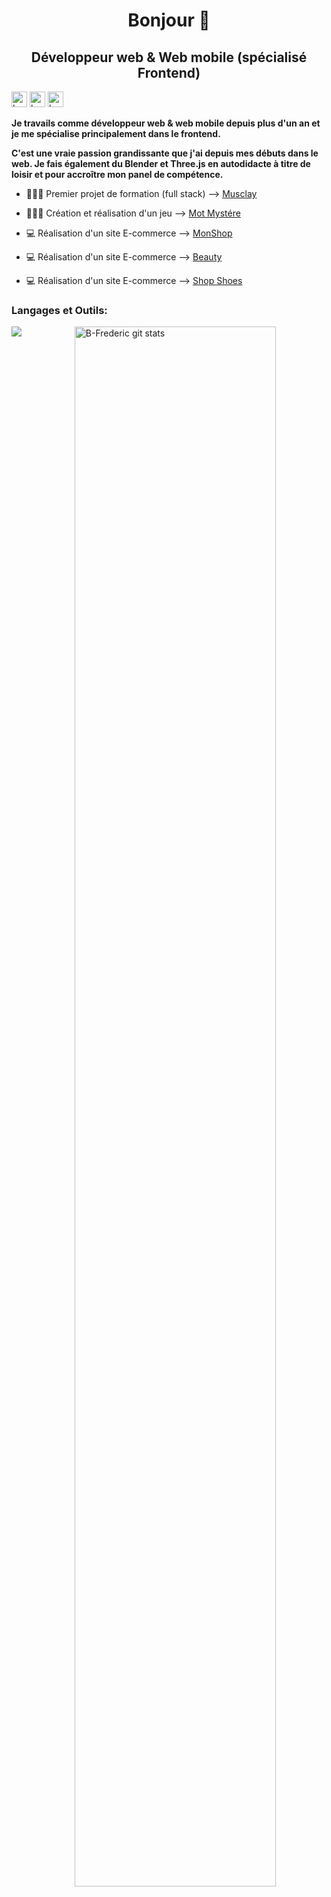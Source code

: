 <h1 align="center">Bonjour 👋</h1>
<h2 align="center">Développeur web  & Web mobile (spécialisé Frontend)</h2>

<p align="left">
<a href="https://github.com/B-Frederic"><img src="https://img.shields.io/badge/github-%23121011.svg?style=for-the-badge&logo=github&logoColor=white" height="25" alt="badge github b-frederic"></a>
<a href="https://www.linkedin.com/in/frederic-betaouaf/"><img src="https://img.shields.io/badge/-LinkedIn-blue?style=flat&logo=Linkedin&logoColor=white" height="25" alt="badge linkedin b-frederic"></a>
<img src="https://komarev.com/ghpvc/?username=b-frederic&label=Profile%20views&color=0e75b6&style=flat" height="25" alt="b-frederic" />
</p>

**Je travails comme développeur web & web mobile depuis plus d'un an et je me spécialise principalement dans le frontend.**

**C'est une vraie passion grandissante que j'ai depuis mes débuts dans le web. Je fais également du Blender et Three.js en autodidacte à titre de loisir et pour accroître mon panel de compétence.**

- 👨🏽‍💻 Premier projet de formation (full stack) --> [Musclay](https://musclay.web.app/)

- 👨🏽‍💻 Création et réalisation d'un jeu --> [Mot Mystére](https://frederic-betaouaf-motmystere.netlify.app/)

- 💻 Réalisation d'un site E-commerce --> [MonShop](https://frederic-monshop.web.app/)

- 💻 Réalisation d'un site E-commerce --> [Beauty](https://frederic-b-beauty-shop.netlify.app/)

- 💻 Réalisation d'un site E-commerce --> [Shop Shoes](https://frederic-b-shop-shoes.netlify.app/)



<h3>Langages et Outils:</h3>
<p>
  <a href="https://github.com/B-Frederic/handle-path-oz">
    <img height="80%" align="right" alt="B-Frederic git stats" src="https://github-readme-stats.vercel.app/api?username=B-Frederic&show_icons=true&hide_border=true" />
  </a>

<img 
src="https://skillicons.dev/icons?i=react,redux,sass,js,css,bootstrap,tailwind,materialui,php,laravel,mysql,nodejs,postgres,express,mongodb,sequelize,postman,vscode,firebase,netlify,figma,webpack,vite,github,linux,powershell,blender,threejs&perline=5" />


</p>
